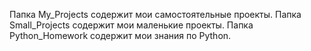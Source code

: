 Папка My_Projects содержит мои самостоятельные проекты.
Папка Small_Projects содержит мои маленькие проекты.
Папка Python_Homework содержит мои знания по Python.